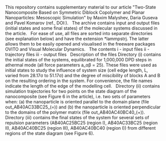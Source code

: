 This repository contains supplementary material to our article "Two-State Nanocomposite Based on Symmetric Diblock Copolymer and Planar Nanoparticles: Mesoscopic Simulation" 
by Maxim Malyshev, Daria Guseva and Pavel Komarov (ref., DOI:).
 
The archive contains input and output files (initial states and some final states) of the molecular systems discussed in the article.
 
For ease of use, all files are sorted into separate directories (see explanation below) and have the extension *lammpstrj. 
The latter allows them to be easily opened and visualised in the freeware packages OVITO and Visual Molecular Dynamics.
 
The contents
i - input files
ii - trajectory files
iii - output files
 
Description of the files
Directory (i) contains the initial states of the systems, equilibrated for 1,000,000 DPD steps in athermal mode (all force parameters a_αβ = 25). 
These files were used as initial states to study the influence of system size (cell edge length, L, varied from 28.17σ to 51.17σ) and the degree of miscibility of blocks A and B on the resulting ordering in the system. 
For convenience, the file names indicate the length of the edge of the modelling cell.
 
Directory (ii) contains simulation trajectories for two points on the state diagram of the nanocomposite (see Figure 6 in the article), i.e. two sets of parameters when: 
(a) the nanoparticle is oriented parallel to the domain plane (file out_AB40AC33BC25_(=)) and (b) the nanoparticle is oriented perpendicular to the domains of the polymer matrix (file out_AB40AC40BC40_(+)).
 
Directory (iii) contains the final states of the system for several sets of repulsion parameters (AB40AC25BC25 (region I), AB40AC33BC25 (region II), AB40AC40BC25 (region III), AB40AC40BC40 (region I)) from different regions 
of the state diagram (see Figure 6).
